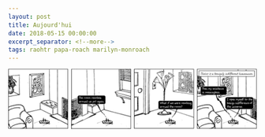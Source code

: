 ```yaml
---
layout: post
title: Aujourd'hui
date: 2018-05-15 00:00:00
excerpt_separator: <!--more-->
tags: raohtr papa-roach marilyn-monroach
---
```

<!--more-->
![roach on a hot tin roomba](/assets/img/roahtr_01_aujourdhui.png "one must imagine Sisyphus transformed")
